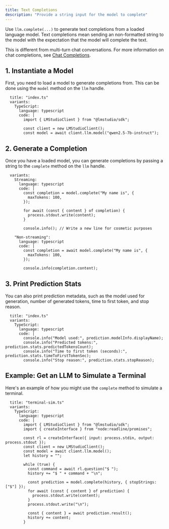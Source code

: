 ```yaml
---
title: Text Completions
description: "Provide a string input for the model to complete"
---
```


Use `llm.complete(...)` to generate text completions from a loaded language model. Text completions mean sending an non-formatted string to the model with the expectation that the model will complete the text.

This is different from multi-turn chat conversations. For more information on chat completions, see [Chat Completions](./chat-completion).

## 1. Instantiate a Model

First, you need to load a model to generate completions from. This can be done using the `model` method on the `llm` handle.

```lms_code_snippet
  title: "index.ts"
  variants:
    TypeScript:
      language: typescript
      code: |
        import { LMStudioClient } from "@lmstudio/sdk";

        const client = new LMStudioClient();
        const model = await client.llm.model("qwen2.5-7b-instruct");
```

## 2. Generate a Completion

Once you have a loaded model, you can generate completions by passing a string to the `complete` method on the `llm` handle.

```lms_code_snippet
  variants:
    Streaming:
      language: typescript
      code: |
        const completion = model.complete("My name is", {
          maxTokens: 100,
        });

        for await (const { content } of completion) {
          process.stdout.write(content);
        }

        console.info(); // Write a new line for cosmetic purposes

    "Non-streaming":
      language: typescript
      code: |
        const completion = await model.complete("My name is", {
          maxTokens: 100,
        });

        console.info(completion.content);
```

## 3. Print Prediction Stats

You can also print prediction metadata, such as the model used for generation, number of generated tokens, time to first token, and stop reason.

```lms_code_snippet
  title: "index.ts"
  variants:
    TypeScript:
      language: typescript
      code: |
        console.info("Model used:", prediction.modelInfo.displayName);
        console.info("Predicted tokens:", prediction.stats.predictedTokensCount);
        console.info("Time to first token (seconds):", prediction.stats.timeToFirstTokenSec);
        console.info("Stop reason:", prediction.stats.stopReason);
```

## Example: Get an LLM to Simulate a Terminal

Here's an example of how you might use the `complete` method to simulate a terminal.

```lms_code_snippet
  title: "terminal-sim.ts"
  variants:
    TypeScript:
      language: typescript
      code: |
        import { LMStudioClient } from "@lmstudio/sdk";
        import { createInterface } from "node:readline/promises";

        const rl = createInterface({ input: process.stdin, output: process.stdout });
        const client = new LMStudioClient();
        const model = await client.llm.model();
        let history = "";

        while (true) {
          const command = await rl.question("$ ");
          history += "$ " + command + "\n";

          const prediction = model.complete(history, { stopStrings: ["$"] });
          for await (const { content } of prediction) {
            process.stdout.write(content);
          }
          process.stdout.write("\n");

          const { content } = await prediction.result();
          history += content;
        }
```

<!-- ## Advanced Usage

### Prediction metadata

Prediction responses are really returned as `PredictionResult` objects that contain additional dot-accessible metadata about the inference request.
This entails info about the model used, the configuration with which it was loaded, and the configuration for this particular prediction. It also provides
inference statistics like stop reason, time to first token, tokens per second, and number of generated tokens.

Please consult your specific SDK to see exact syntax.

### Progress callbacks

TODO: TS has onFirstToken callback which Python does not

Long prompts will often take a long time to first token, i.e. it takes the model a long time to process your prompt.
If you want to get updates on the progress of this process, you can provide a float callback to `complete`
that receives a float from 0.0-1.0 representing prompt processing progress.

```lms_code_snippet
  variants:
    Python:
      language: python
      code: |
        import lmstudio as lm

        llm = lm.llm()

        completion = llm.complete(
            "My name is",
            on_progress: lambda progress: print(f"{progress*100}% complete")
        )

    Python (with scoped resources):
      language: python
      code: |
        import lmstudio

        with lmstudio.Client() as client:
            llm = client.llm.model()

            completion = llm.complete(
                "My name is",
                on_progress: lambda progress: print(f"{progress*100}% processed")
            )

    TypeScript:
      language: typescript
      code: |
        import { LMStudioClient } from "@lmstudio/sdk";

        const client = new LMStudioClient();
        const llm = await client.llm.model();

        const prediction = llm.complete(
          "My name is",
          {onPromptProcessingProgress: (progress) => process.stdout.write(`${progress*100}% processed`)});
```

### Prediction configuration

You can also specify the same prediction configuration options as you could in the
in-app chat window sidebar. Please consult your specific SDK to see exact syntax. -->
